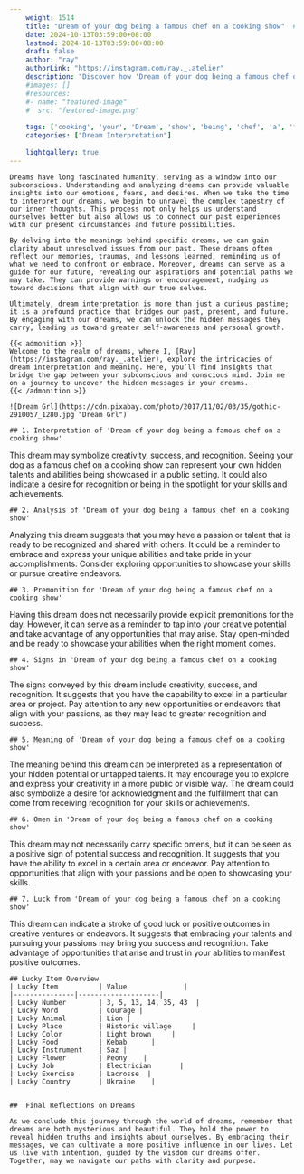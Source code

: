 ```yaml
---
    weight: 1514
    title: "Dream of your dog being a famous chef on a cooking show"  # Assuming 'title' column exists
    date: 2024-10-13T03:59:00+08:00
    lastmod: 2024-10-13T03:59:00+08:00
    draft: false
    author: "ray"
    authorLink: "https://instagram.com/ray._.atelier"
    description: "Discover how 'Dream of your dog being a famous chef on a cooking show' can interpret your future and uncover its significant meanings in your life."
    #images: []
    #resources:
    #- name: "featured-image"
    #  src: "featured-image.png"
    
    tags: ['cooking', 'your', 'Dream', 'show', 'being', 'chef', 'a', 'famous', 'on', 'of', 'dog']
    categories: ["Dream Interpretation"]
    
    lightgallery: true
---
```

    
    Dreams have long fascinated humanity, serving as a window into our subconscious. Understanding and analyzing dreams can provide valuable insights into our emotions, fears, and desires. When we take the time to interpret our dreams, we begin to unravel the complex tapestry of our inner thoughts. This process not only helps us understand ourselves better but also allows us to connect our past experiences with our present circumstances and future possibilities.
    
    By delving into the meanings behind specific dreams, we can gain clarity about unresolved issues from our past. These dreams often reflect our memories, traumas, and lessons learned, reminding us of what we need to confront or embrace. Moreover, dreams can serve as a guide for our future, revealing our aspirations and potential paths we may take. They can provide warnings or encouragement, nudging us toward decisions that align with our true selves.
    
    Ultimately, dream interpretation is more than just a curious pastime; it is a profound practice that bridges our past, present, and future. By engaging with our dreams, we can unlock the hidden messages they carry, leading us toward greater self-awareness and personal growth.
    
    {{< admonition >}}
    Welcome to the realm of dreams, where I, [Ray](https://instagram.com/ray._.atelier), explore the intricacies of dream interpretation and meaning. Here, you’ll find insights that bridge the gap between your subconscious and conscious mind. Join me on a journey to uncover the hidden messages in your dreams.
    {{< /admonition >}}
    
    ![Dream Grl](https://cdn.pixabay.com/photo/2017/11/02/03/35/gothic-2910057_1280.jpg "Dream Grl")
    
    ## 1. Interpretation of 'Dream of your dog being a famous chef on a cooking show'
    
This dream may symbolize creativity, success, and recognition. Seeing your dog as a famous chef on a cooking show can represent your own hidden talents and abilities being showcased in a public setting. It could also indicate a desire for recognition or being in the spotlight for your skills and achievements.
    
    ## 2. Analysis of 'Dream of your dog being a famous chef on a cooking show'
    
Analyzing this dream suggests that you may have a passion or talent that is ready to be recognized and shared with others. It could be a reminder to embrace and express your unique abilities and take pride in your accomplishments. Consider exploring opportunities to showcase your skills or pursue creative endeavors.
    
    ## 3. Premonition for 'Dream of your dog being a famous chef on a cooking show'
    
Having this dream does not necessarily provide explicit premonitions for the day. However, it can serve as a reminder to tap into your creative potential and take advantage of any opportunities that may arise. Stay open-minded and be ready to showcase your abilities when the right moment comes.
    
    ## 4. Signs in 'Dream of your dog being a famous chef on a cooking show'
    
The signs conveyed by this dream include creativity, success, and recognition. It suggests that you have the capability to excel in a particular area or project. Pay attention to any new opportunities or endeavors that align with your passions, as they may lead to greater recognition and success.
    
    ## 5. Meaning of 'Dream of your dog being a famous chef on a cooking show'
    
The meaning behind this dream can be interpreted as a representation of your hidden potential or untapped talents. It may encourage you to explore and express your creativity in a more public or visible way. The dream could also symbolize a desire for acknowledgment and the fulfillment that can come from receiving recognition for your skills or achievements.
    
    ## 6. Omen in 'Dream of your dog being a famous chef on a cooking show'
    
This dream may not necessarily carry specific omens, but it can be seen as a positive sign of potential success and recognition. It suggests that you have the ability to excel in a certain area or endeavor. Pay attention to opportunities that align with your passions and be open to showcasing your skills.
    
    ## 7. Luck from 'Dream of your dog being a famous chef on a cooking show'
    
This dream can indicate a stroke of good luck or positive outcomes in creative ventures or endeavors. It suggests that embracing your talents and pursuing your passions may bring you success and recognition. Take advantage of opportunities that arise and trust in your abilities to manifest positive outcomes.
    
    ## Lucky Item Overview
    | Lucky Item          | Value              |
    |---------------|--------------------|
    | Lucky Number        | 3, 5, 13, 14, 35, 43  |
    | Lucky Word          | Courage |
    | Lucky Animal        | Lion |
    | Lucky Place         | Historic village     |
    | Lucky Color         | Light brown     |
    | Lucky Food          | Kebab      |
    | Lucky Instrument    | Saz |
    | Lucky Flower        | Peony    |
    | Lucky Job           | Electrician       |
    | Lucky Exercise      | Lacrosse  |
    | Lucky Country       | Ukraine    |
    
    
    ##  Final Reflections on Dreams
    
    As we conclude this journey through the world of dreams, remember that dreams are both mysterious and beautiful. They hold the power to reveal hidden truths and insights about ourselves. By embracing their messages, we can cultivate a more positive influence in our lives. Let us live with intention, guided by the wisdom our dreams offer. Together, may we navigate our paths with clarity and purpose.
    
